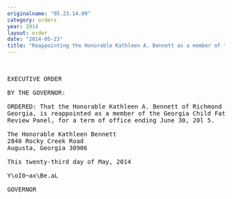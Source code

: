 ```yaml
---
originalname: "05.23.14.09"
category: orders
year: 2014
layout: order
date: "2014-05-23"
title: "Reappointing the Honorable Kathleen A. Bennett as a member of the Georgia Child Fatality Review Panel"
---
```

<pre>
 

EXECUTIVE ORDER

BY THE GOVERNOR:

ORDERED: That the Honorable Kathleen A. Bennett of Richmond County,
Georgia, is reappointed as a member of the Georgia Child Fatality
Review Panel, for a term of office ending June 30, 20l 5.

The Honorable Kathleen Bennett
2840 Rocky Creek Road
Augusta, Georgia 30906

This twenty-third day of May, 2014

Y\oI0~ax\Be.aL

GOVERNOR

</pre>
